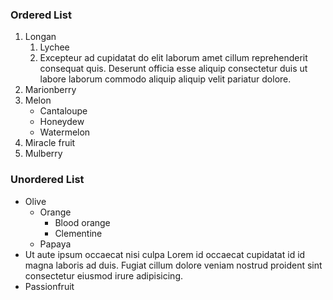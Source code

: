 ### Ordered List

1. Longan
   1. Lychee
   2. Excepteur ad cupidatat do elit laborum amet cillum reprehenderit consequat quis.
      Deserunt officia esse aliquip consectetur duis ut labore laborum commodo aliquip aliquip velit pariatur dolore.
2. Marionberry
3. Melon
   -  Cantaloupe
   -  Honeydew
   -  Watermelon
4. Miracle fruit
5. Mulberry

### Unordered List

-  Olive
   -  Orange
      -  Blood orange
      -  Clementine
   -  Papaya
-  Ut aute ipsum occaecat nisi culpa Lorem id occaecat cupidatat id id magna laboris ad duis. Fugiat cillum dolore veniam nostrud proident sint consectetur eiusmod irure adipisicing.
-  Passionfruit
